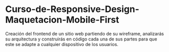 # Curso-de-Responsive-Design-Maquetacion-Mobile-First
Creación del frontend de un sitio web partiendo de su wireframe, analizarás su arquitectura y construirás en código cada una de sus partes para que este se adapte a cualquier dispositivo de los usuarios.
